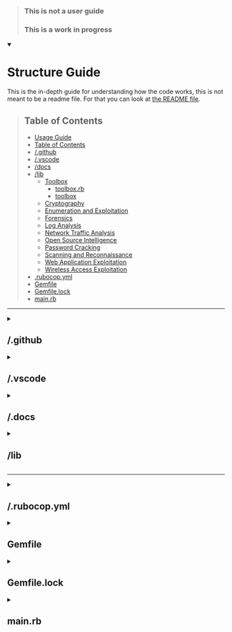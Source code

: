 > ### This is not a user guide
> ### This is a work in progress

<details open>
<summary>

# Structure Guide

</summary>

This is the in-depth guide for understanding how the code works, this is not meant to be a readme file. For that you can look at [the README file](README.md).

> ## Table of Contents
>
>  - [Usage Guide](#usage-guide)
>  - [Table of Contents](#table-of-contents)
>  - [/.github](#/.github)
>  - [/.vscode](#/.vscode)
>  - [/docs](#)
>  - [/lib](#)
>    - [Toolbox](#toolbox)
>       - [toolbox.rb](#toolboxrb)
>       - [toolbox](#)
>    - [Cryptography](#cryptography)
>    - [Enumeration and Exploitation](#enumeration-and-exploitation)
>    - [Forensics](#forensics)
>    - [Log Analysis](#log-analysis)
>    - [Network Traffic Analysis](#network-traffic-analysis)
>    - [Open Source Intelligence](#open-source-intelligence)
>    - [Password Cracking](#password-cracking)
>    - [Scanning and Reconnaissance](#scanning-and-reconnaissance)
>    - [Web Application Exploitation](#web-application-exploitation)
>    - [Wireless Access Exploitation](#wireless-access-exploitation)
>  - [.rubocop.yml]()
>  - [Gemfile]()
>  - [Gemfile.lock]()
>  - [main.rb](#)
 
---

<details>
<summary>


## /.github

</summary>

[Go to /.github](/.github)

Houses Github specific configurations, usually autogenerated by Github and tailored for the projects scope.

<details>
<summary>

### /ISSUE_TEMPLATE

</summary>

[Go to /ISSUE_TEMPLATE](/.github/ISSUE_TEMPLATE/)

Houses issue templates for Github to use when someone creates a new issue

<details>
<summary>bug_report.md</summary>

#### [bug_report.md](/.github/ISSUE_TEMPLATE/bug_report.md)

In this file, it is the markdown for a simple bug report for if a user wants to submit one. It was autogenerated by Github with minor modifications.

</details>
</details>
</details>

<details>
<summary>

## /.vscode

</summary>

[Go to /.vscode](/.vscode)

These are the config file for Visual Studio Code, right now it just hosts the words for cSpell to ignore. That file is [settings.json](/.vscode/settings.json)

</details>

<details>
<summary>

## /.docs

</summary>

[Go to /docs](/docs)

This directory hosts all of the documentation for the project. It all uses markdown to properly format the files for Github. 

<details>
</details>

</details>

<details>
<summary>

## /lib

</summary>

[Go to /lib](/lib)

### [Toolbox](/lib/toolbox/)

Toolbox contains two files, [toolbox.rb](/lib/toolbox/toolbox.rb), and [toolbox_ascii_art.rb](/lib/toolbox/toolbox_ascii_art.rb).

### [toolbox.rb](/lib/toolbox/toolbox.rb)
This file has

### []

### Cryptography

### Enumeration and Exploitation

### Forensics

### Log Analysis

### Network Traffic Analysis

### Open Source Intelligence

### Password Cracking

### Scanning and Reconnaissance

### Web Application Exploitation

### Wireless Access Exploitation

](/.rubocop.yml)



</details>

---

<details>
<summary>

## /.rubocop.yml

</summary>

[Go to /.rubocop.yml](/.rubocop.yml)

</details>

<details>
<summary>

## Gemfile

</summary>

[Go to Gemfile](/Gemfile)

</details>

<details>
<summary>

## Gemfile.lock

</summary>

[Go to Gemfile.lock](/Gemfile.lock)

</details>

<details>
<summary>

## main.rb

</summary>

[Go to main.rb](/main.rb)

</details>
</details>
